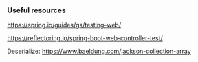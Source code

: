 ### Useful resources

https://spring.io/guides/gs/testing-web/

https://reflectoring.io/spring-boot-web-controller-test/

Deserialize: https://www.baeldung.com/jackson-collection-array
